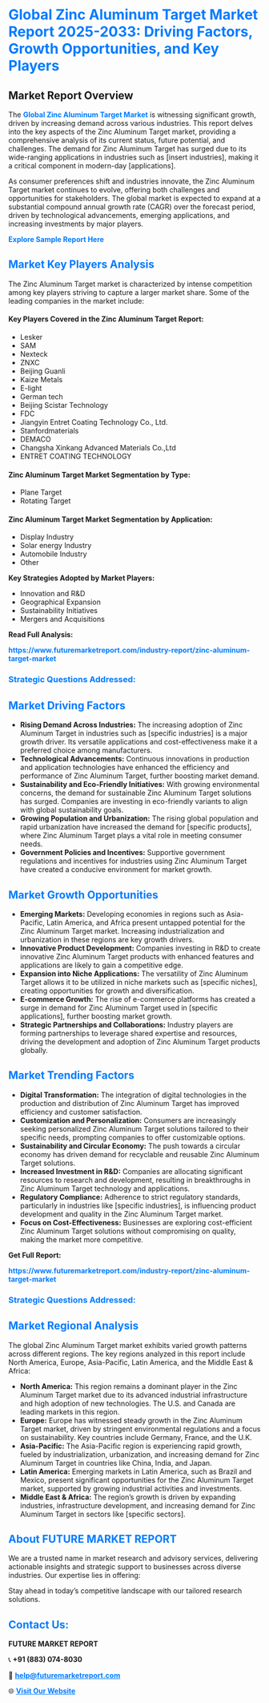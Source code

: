 <h1 style="color: #007BFF;">Global Zinc Aluminum Target Market Report 2025-2033: Driving Factors, Growth Opportunities, and Key Players</h1>

<section id="overview">
<h2>Market Report Overview</h2>
<p>The <a href="https://www.futuremarketreport.com/industry-report/zinc-aluminum-target-market" style="color: #007BFF; text-decoration: none;"><strong>Global Zinc Aluminum Target Market</strong></a> is witnessing significant growth, driven by increasing demand across various industries. This report delves into the key aspects of the Zinc Aluminum Target market, providing a comprehensive analysis of its current status, future potential, and challenges. The demand for Zinc Aluminum Target has surged due to its wide-ranging applications in industries such as [insert industries], making it a critical component in modern-day [applications].</p>
<p>As consumer preferences shift and industries innovate, the Zinc Aluminum Target market continues to evolve, offering both challenges and opportunities for stakeholders. The global market is expected to expand at a substantial compound annual growth rate (CAGR) over the forecast period, driven by technological advancements, emerging applications, and increasing investments by major players.</p>
</section>

<section id="overview">
<p><a href="https://www.futuremarketreport.com/request-sample/reportId=86450" style="color: #007BFF; text-decoration: none;"><strong>Explore Sample Report Here</strong></a></p>
</section>

<section id="key-players">
<h2 style="color: #007BFF;">Market Key Players Analysis</h2>
<p>The Zinc Aluminum Target market is characterized by intense competition among key players striving to capture a larger market share. Some of the leading companies in the market include:</p>
<h4>Key Players Covered in the Zinc Aluminum Target Report:</h4>
<ul><li>Lesker</li><li>SAM</li><li>Nexteck</li><li>ZNXC</li><li>Beijing Guanli</li><li>Kaize Metals</li><li>E-light</li><li>German tech</li><li>Beijing Scistar Technology</li><li>FDC</li><li>Jiangyin Entret Coating Technology Co., Ltd.</li><li>Stanfordmaterials</li><li>DEMACO</li><li>Changsha Xinkang Advanced Materials Co.,Ltd</li><li>ENTRET COATING TECHNOLOGY</li></ul>
<h4>Zinc Aluminum Target Market Segmentation by Type:</h4>
<ul><li>Plane Target</li><li>Rotating Target</li></ul>

<h4>Zinc Aluminum Target Market Segmentation by Application:</h4>
<ul><li>Display Industry</li><li>Solar energy Industry</li><li>Automobile Industry</li><li>Other</li></ul>
<p><strong>Key Strategies Adopted by Market Players:</strong></p>
<ul>
<li>Innovation and R&D</li>
<li>Geographical Expansion</li>
<li>Sustainability Initiatives</li>
<li>Mergers and Acquisitions</li>
</ul>
</section>

<section>
<p><strong>Read Full Analysis: </strong></p><a href="https://www.futuremarketreport.com/industry-report/zinc-aluminum-target-market" style="color: #007BFF; text-decoration: none;"><strong>https://www.futuremarketreport.com/industry-report/zinc-aluminum-target-market</strong></a>
<h3 style="color: #007BFF;">Strategic Questions Addressed:</h3>
</section>

<section id="driving-factors">
<h2 style="color: #007BFF;">Market Driving Factors</h2>
<ul>
<li><strong>Rising Demand Across Industries:</strong> The increasing adoption of Zinc Aluminum Target in industries such as [specific industries] is a major growth driver. Its versatile applications and cost-effectiveness make it a preferred choice among manufacturers.</li>
<li><strong>Technological Advancements:</strong> Continuous innovations in production and application technologies have enhanced the efficiency and performance of Zinc Aluminum Target, further boosting market demand.</li>
<li><strong>Sustainability and Eco-Friendly Initiatives:</strong> With growing environmental concerns, the demand for sustainable Zinc Aluminum Target solutions has surged. Companies are investing in eco-friendly variants to align with global sustainability goals.</li>
<li><strong>Growing Population and Urbanization:</strong> The rising global population and rapid urbanization have increased the demand for [specific products], where Zinc Aluminum Target plays a vital role in meeting consumer needs.</li>
<li><strong>Government Policies and Incentives:</strong> Supportive government regulations and incentives for industries using Zinc Aluminum Target have created a conducive environment for market growth.</li>
</ul>
</section>

<section id="growth-opportunities">
<h2 style="color: #007BFF;">Market Growth Opportunities</h2>
<ul>
<li><strong>Emerging Markets:</strong> Developing economies in regions such as Asia-Pacific, Latin America, and Africa present untapped potential for the Zinc Aluminum Target market. Increasing industrialization and urbanization in these regions are key growth drivers.</li>
<li><strong>Innovative Product Development:</strong> Companies investing in R&D to create innovative Zinc Aluminum Target products with enhanced features and applications are likely to gain a competitive edge.</li>
<li><strong>Expansion into Niche Applications:</strong> The versatility of Zinc Aluminum Target allows it to be utilized in niche markets such as [specific niches], creating opportunities for growth and diversification.</li>
<li><strong>E-commerce Growth:</strong> The rise of e-commerce platforms has created a surge in demand for Zinc Aluminum Target used in [specific applications], further boosting market growth.</li>
<li><strong>Strategic Partnerships and Collaborations:</strong> Industry players are forming partnerships to leverage shared expertise and resources, driving the development and adoption of Zinc Aluminum Target products globally.</li>
</ul>
</section>

<section id="trending-factors">
<h2 style="color: #007BFF;">Market Trending Factors</h2>
<ul>
<li><strong>Digital Transformation:</strong> The integration of digital technologies in the production and distribution of Zinc Aluminum Target has improved efficiency and customer satisfaction.</li>
<li><strong>Customization and Personalization:</strong> Consumers are increasingly seeking personalized Zinc Aluminum Target solutions tailored to their specific needs, prompting companies to offer customizable options.</li>
<li><strong>Sustainability and Circular Economy:</strong> The push towards a circular economy has driven demand for recyclable and reusable Zinc Aluminum Target solutions.</li>
<li><strong>Increased Investment in R&D:</strong> Companies are allocating significant resources to research and development, resulting in breakthroughs in Zinc Aluminum Target technology and applications.</li>
<li><strong>Regulatory Compliance:</strong> Adherence to strict regulatory standards, particularly in industries like [specific industries], is influencing product development and quality in the Zinc Aluminum Target market.</li>
<li><strong>Focus on Cost-Effectiveness:</strong> Businesses are exploring cost-efficient Zinc Aluminum Target solutions without compromising on quality, making the market more competitive.</li>
</ul>
</section>

<section>
<p><strong>Get Full Report: </strong></p><a href="https://www.futuremarketreport.com/industry-report/zinc-aluminum-target-market" style="color: #007BFF; text-decoration: none;"><strong>https://www.futuremarketreport.com/industry-report/zinc-aluminum-target-market</strong></a>
<h3 style="color: #007BFF;">Strategic Questions Addressed:</h3>
</section>


<section id="regional-analysis">
<h2 style="color: #007BFF;">Market Regional Analysis</h2>
<p>The global Zinc Aluminum Target market exhibits varied growth patterns across different regions. The key regions analyzed in this report include North America, Europe, Asia-Pacific, Latin America, and the Middle East & Africa:</p>
<ul>
<li><strong>North America:</strong> This region remains a dominant player in the Zinc Aluminum Target market due to its advanced industrial infrastructure and high adoption of new technologies. The U.S. and Canada are leading markets in this region.</li>
<li><strong>Europe:</strong> Europe has witnessed steady growth in the Zinc Aluminum Target market, driven by stringent environmental regulations and a focus on sustainability. Key countries include Germany, France, and the U.K.</li>
<li><strong>Asia-Pacific:</strong> The Asia-Pacific region is experiencing rapid growth, fueled by industrialization, urbanization, and increasing demand for Zinc Aluminum Target in countries like China, India, and Japan.</li>
<li><strong>Latin America:</strong> Emerging markets in Latin America, such as Brazil and Mexico, present significant opportunities for the Zinc Aluminum Target market, supported by growing industrial activities and investments.</li>
<li><strong>Middle East & Africa:</strong> The region’s growth is driven by expanding industries, infrastructure development, and increasing demand for Zinc Aluminum Target in sectors like [specific sectors].</li>
</ul>
</section>

<footer>
<h2 style="color: #007BFF;">About FUTURE MARKET REPORT</h2>
<p>We are a trusted name in market research and advisory services, delivering actionable insights and strategic support to businesses across diverse industries. Our expertise lies in offering:</p>

<p>Stay ahead in today’s competitive landscape with our tailored research solutions.</p>

<h2 style="color: #007BFF;">Contact Us:</h2>
<p><strong>FUTURE MARKET REPORT</strong></p>
<p>📞 <strong>+91 (883) 074-8030</strong></p>
<p>📧 <strong><a href="mailto:help@futuremarketreport.com" style="color: #007BFF;">help@futuremarketreport.com</a></strong></p>
<p>🌐 <strong><a href="https://www.futuremarketreport.com/" style="color: #007BFF;">Visit Our Website</a></strong></p>
</footer>